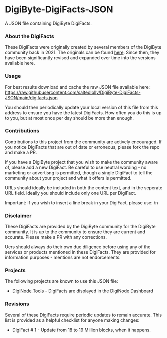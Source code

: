 # DigiByte-DigiFacts-JSON
A JSON file containing DigiByte DigiFacts.

### About the DigiFacts

These DigiFacts were originally created by several members of the DigiByte community back in 2021. The originals can be found [here](https://github.com/DigiByte-Core/DigiFacts). Since then, they have been significantly revised and expanded over time into the versions available here.

### Usage

For best results download and cache the raw JSON file available here: https://raw.githubusercontent.com/saltedlolly/DigiByte-DigiFacts-JSON/main/digifacts.json

You should then periodically update your local version of this file from this address to ensure you have the latest DigiFacts. How often you do this is up to you, but at most once per day should be more than enough.

### Contributions

Contributions to this project from the community are actively encouraged. If you notice DigiFacts that are out of date or erroneous, please fork the repo and make a PR.

If you have a DigiByte project that you wish to make the community aware of, please add a new DigiFact. Be careful to use neutral wording - no marketing or advertisng is permitted, though a single DigiFact to tell the community about your project and what it offers is permitted.

URLs should ideally be included in both the content text, and in the seperate URL field. Ideally you should include only one URL per DigiFact.

Important: If you wish to insert a line break in your DigiFact, please use: \n

### Disclaimer

These DigiFacts are provided by the DigiByte community for the DigiByte community. It is up to the community to ensure they are current and accurate. Please make a PR with any corrections.

Uers should always do their own due diligence before using any of the services or products mentioned in these DigiFacts. They are provided for information purposes - mentions are not endorcements.

### Projects

The following projects are known to use this JSON file:

- [DigiNode Tools](https://github.com/saltedlolly/diginode-tools) - DigiFacts are displayed in the DigiNode Dashboard

### Revisions

Several of these DigiFacts require periodic updates to remain accurate. This list is provided as a helpful checklist for anyone making changes:

- DigiFact # 1 - Update from 18 to 19 Million blocks, when it happens.
